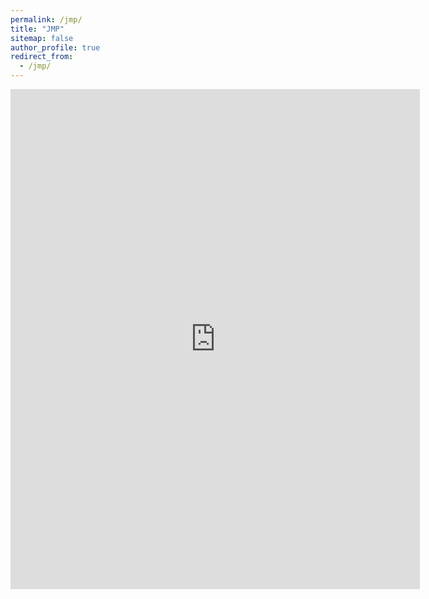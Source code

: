```yaml
---
permalink: /jmp/
title: "JMP"
sitemap: false
author_profile: true
redirect_from: 
  - /jmp/
---
```

<embed src="https://jferrherz.github.io/files/ferrer_jmp.pdf" type="application/pdf" width='130%' height='800px' />

